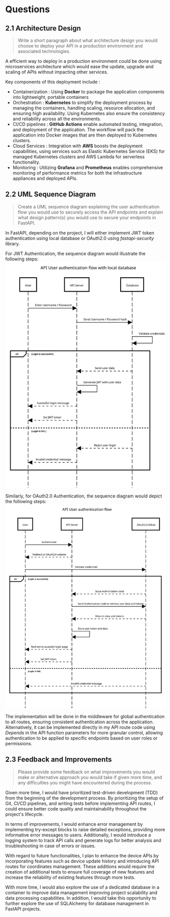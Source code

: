 # Questions

## 2.1 Architecture Design
> Write a short paragraph about what architecture design you would choose to deploy your API in a production environment and associated technologies.

A efficient way to deploy in a production environment could be done using microservices architecture which would ease the update, upgrade and scaling of APIs without impacting other services.

Key components of this deployment include :

- Containerization : Using **Docker** to package the application components into lightweight, portable containers
- Orchestration : **Kubernetes** to simplify the deployment process by managing the containers, handling scaling, resource allocation, and ensuring high availability. Using Kubernetes also ensure the consistency and reliability across all the environments.
- CI/CD pipelines : **GitHub Actions** enable automated testing, integration, and deployment of the application. The workflow will pack the application into Docker images that are then deployed to Kubernetes clusters.
- Cloud Services : Integration with **AWS** boosts the deployment capabilities, using services such as Elastic Kubernetes Service (EKS) for managed Kubernetes clusters and AWS Lambda for serverless functionality.
- Monitoring : Utilizing **Grafana** and **Prometheus** enables comprehensive monitoring of performance metrics for both the infrastructure appliances and deployed APIs.

## 2.2 UML Sequence Diagram
> Create a UML sequence diagram explaining the user authentication flow you would use to securely access the API endpoints and explain what design pattern(s) you would use to secure your endpoints in FastAPI.

In FastAPI, depending on the project, I will either implement JWT token authentication using local database or OAuth2.0 using *fastapi-security* library.

For JWT Authentication, the sequence diagram would illustrate the following steps:
![JWT Authentication](images/jwt_authentication.svg)


Similarly, for OAuth2.0 Authentication, the sequence diagram would depict the following steps:
![OAuth2.0 Authentication](images/oauth2.0_authentication.svg)


The implementation will be done in the middleware for global authentication to all routes, ensuring consistent authentication across the application. Alternatively, it can be implemented directly in my API route code using *Depends* in the API function parameters for more granular control, allowing authentication to be applied to specific endpoints based on user roles or permissions.

## 2.3 Feedback and Improvements
> Please provide some feedback on what improvements you would make or alternative approach you would take if given more time, and any difficulties you might have encountered during the process.

Given more time, I would have prioritized test-driven development (TDD) from the beginning of the development process. By prioritizing the setup of Git, CI/CD pipelines, and writing tests before implementing API routes, I could ensure better code quality and maintainability throughout the project's lifecycle.

In terms of improvements, I would enhance error management by implementing try-except blocks to raise detailed exceptions, providing more informative error messages to users. Additionally, I would introduce a logging system to track API calls and generate logs for better analysis and troubleshooting in case of errors or issues.

With regard to future functionalities, I plan to enhance the device APIs by incorporating features such as device update history and introducing API routes for coordinates management. These additions would require the creation of additional tests to ensure full coverage of new features and increase the reliability of existing features through more tests.

With more time, I would also explore the use of a dedicated database in a container to improve data management improving project scalability and data processing capabilities. In addition, I would take this opportunity to further explore the use of SQLAlchemy for database management in FastAPI projects.
